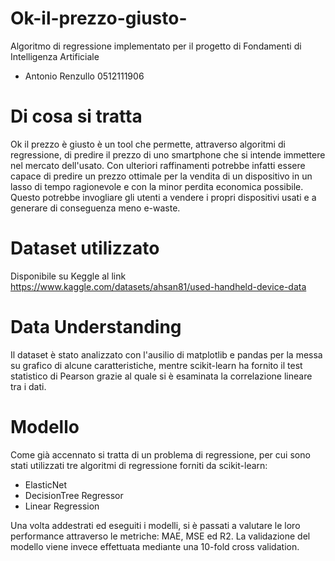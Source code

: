 # Ok-il-prezzo-giusto-
Algoritmo di regressione implementato per il progetto di Fondamenti di Intelligenza Artificiale

* Antonio Renzullo 0512111906

# Di cosa si tratta

Ok il prezzo è giusto è un tool che permette, attraverso algoritmi di regressione, di predire il prezzo di uno smartphone che si intende immettere nel mercato dell'usato. Con ulteriori raffinamenti potrebbe infatti essere capace di predire un prezzo ottimale per la vendita di un dispositivo in un lasso di tempo ragionevole e con la minor perdita economica possibile. Questo potrebbe invogliare gli utenti a vendere i propri dispositivi usati e a generare di conseguenza meno e-waste.

# Dataset utilizzato

Disponibile su Keggle al link https://www.kaggle.com/datasets/ahsan81/used-handheld-device-data

# Data Understanding

Il dataset è stato analizzato con l'ausilio di matplotlib e pandas per la messa su grafico di alcune caratteristiche, mentre scikit-learn ha fornito il test statistico di Pearson grazie al quale si è esaminata la correlazione lineare tra i dati.

# Modello

Come già accennato si tratta di un problema di regressione, per cui sono stati utilizzati tre algoritmi di regressione forniti da scikit-learn:

* ElasticNet
* DecisionTree Regressor
* Linear Regression

Una volta addestrati ed eseguiti i modelli, si è passati a valutare le loro performance attraverso le metriche: MAE, MSE ed R2.
La validazione del modello viene invece effettuata mediante una 10-fold cross validation.
